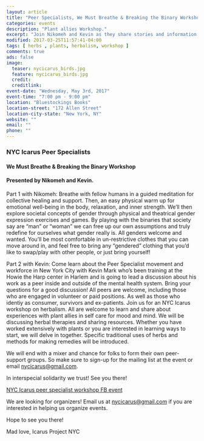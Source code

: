 ```yaml
---
layout: article
title: "Peer Specialists, We Must Breathe & Breaking the Binary Workshop"
categories: events
description: "Plant allies Workshop."
excerpt: "Join Nikomeh and Kevin as they share stories and information about breathing, healing and support."
modified: 2017-03-25T11:57:41-04:00
tags: [ herbs , plants, herbalism, workshop ]
comments: true
ads: false
image:
  teaser: nycicarus_birds.jpg
  feature: nycicarus_birds.jpg
  credit: 
  creditlink: 
event-date: "Wednesday, May 3rd, 2017"
event-time: "7:00 pm - 9:00 pm"
location: "Bluestockings Books"
location-street: "172 Allen Street"
location-city-state: "New York, NY"
website: ""
email: ""
phone: ""
---
```

### NYC Icarus Peer Specialists

#### We Must Breathe & Breaking the Binary Workshop

#### Presented by Nikomeh and Kevin.

Part 1 with Nikomeh: Breathe with fellow humans in a guided meditation for collective healing and support. Then, an easy physical warm up for emotional well-being in the body, relaxation, and inner strength. We’ll then explore societal concepts of gender through physical and theatrical gender expression exercises and games. By playing with the binaries that society say are “man” or “woman” we can free up our own assumptions and truly redefine for ourselves what gender really is. All genders welcome and wanted. You’ll be most comfortable in un-restrictive clothes that you can move around in, and feel free to bring any “gendered” clothing that you’d like to swap/play with other people, or just bring yourself!

Part 2 with Kevin: Come learn about the Peer Specialist movement and workforce in New York City with Kevin Mark who’s been training at the Howie the Harp center in Harlem and is going to lead a discussion about his work as a peer inside and outside of the mental health system. Bring your questions for a good discussion! All peers are welcome, including those who are engaged in volunteer or paid positions. As well as those who identiy as consumer, survivors and ex-patients.
Join us for an NYC Icarus workshop on herbalism. All are welcome to learn and share about experiences with plant allies in self care for mood and mind. We will be discussing herbal therapies and sharing resources. Whether you have worked extensively with plants or you are interested in learning ways to start, we will delve in together. Specific traditional uses of herbs and methods for making remedies will be introduced. 

We will end with a mixer and chance for folks to form their own peer-support groups. 
So make sure to sign-up for the mailing list at the event or email nycicarus@gmail.com.

In interspecial solidarity we trust! See you there!

[NYC Icarus peer specialist workshop FB event](https://www.facebook.com/events/251114795357206/)

We are looking for organizers! Email us at nycicarus@gmail.com if you are interested in helping us organize events.  

Hope to see you there!

Mad love,
Icarus Project NYC
